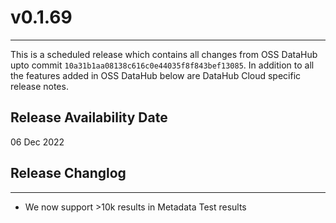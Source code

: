 # v0.1.69
---
This is a scheduled release which contains all changes from OSS DataHub upto commit `10a31b1aa08138c616c0e44035f8f843bef13085`. In addition to all the features added in OSS DataHub below are DataHub Cloud specific release notes.

Release Availability Date
---
06 Dec 2022

## Release Changlog
---
- We now support >10k results in Metadata Test results